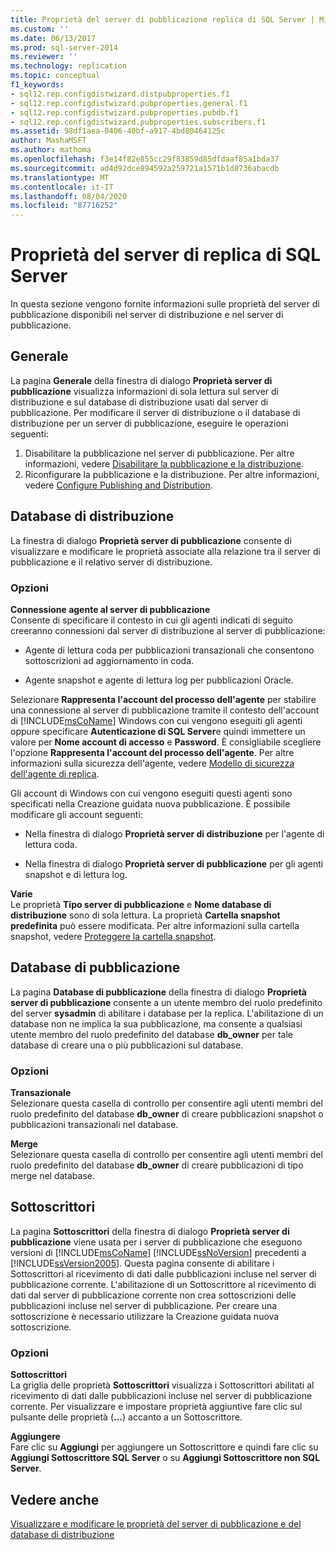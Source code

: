 ```yaml
---
title: Proprietà del server di pubblicazione replica di SQL Server | Microsoft Docs
ms.custom: ''
ms.date: 06/13/2017
ms.prod: sql-server-2014
ms.reviewer: ''
ms.technology: replication
ms.topic: conceptual
f1_keywords:
- sql12.rep.configdistwizard.distpubproperties.f1
- sql12.rep.configdistwizard.pubproperties.general.f1
- sql12.rep.configdistwizard.pubproperties.pubdb.f1
- sql12.rep.configdistwizard.pubproperties.subscribers.f1
ms.assetid: 98df1aea-0406-40bf-a917-4bd80464125c
author: MashaMSFT
ms.author: mathoma
ms.openlocfilehash: f3e14f82e855cc29f83859d85dfdaaf85a1bda37
ms.sourcegitcommit: ad4d92dce894592a259721a1571b1d8736abacdb
ms.translationtype: MT
ms.contentlocale: it-IT
ms.lasthandoff: 08/04/2020
ms.locfileid: "87716252"
---
```

# <a name="sql-server-replication-publisher-properties"></a>Proprietà del server di replica di SQL Server
  In questa sezione vengono fornite informazioni sulle proprietà del server di pubblicazione disponibili nel server di distribuzione e nel server di pubblicazione. 

## <a name="general"></a>Generale  
   La pagina **Generale** della finestra di dialogo **Proprietà server di pubblicazione** visualizza informazioni di sola lettura sul server di distribuzione e sul database di distribuzione usati dal server di pubblicazione. Per modificare il server di distribuzione o il database di distribuzione per un server di pubblicazione, eseguire le operazioni seguenti:  
  
1.  Disabilitare la pubblicazione nel server di pubblicazione. Per altre informazioni, vedere [Disabilitare la pubblicazione e la distribuzione](disable-publishing-and-distribution.md).    
2.  Riconfigurare la pubblicazione e la distribuzione. Per altre informazioni, vedere [Configure Publishing and Distribution](configure-publishing-and-distribution.md).  

## <a name="distributor"></a>Database di distribuzione
   La finestra di dialogo **Proprietà server di pubblicazione** consente di visualizzare e modificare le proprietà associate alla relazione tra il server di pubblicazione e il relativo server di distribuzione.  
  
### <a name="options"></a>Opzioni  
 **Connessione agente al server di pubblicazione**  
 Consente di specificare il contesto in cui gli agenti indicati di seguito creeranno connessioni dal server di distribuzione al server di pubblicazione:  
  
-   Agente di lettura coda per pubblicazioni transazionali che consentono sottoscrizioni ad aggiornamento in coda.  
  
-   Agente snapshot e agente di lettura log per pubblicazioni Oracle.  
  
 Selezionare **Rappresenta l'account del processo dell'agente** per stabilire una connessione al server di pubblicazione tramite il contesto dell'account di [!INCLUDE[msCoName](../../includes/msconame-md.md)] Windows con cui vengono eseguiti gli agenti oppure specificare **Autenticazione di SQL Server**e quindi immettere un valore per **Nome account di accesso** e **Password**. È consigliabile scegliere l'opzione **Rappresenta l'account del processo dell'agente**. Per altre informazioni sulla sicurezza dell'agente, vedere [Modello di sicurezza dell'agente di replica](security/replication-agent-security-model.md).  
  
 Gli account di Windows con cui vengono eseguiti questi agenti sono specificati nella Creazione guidata nuova pubblicazione. È possibile modificare gli account seguenti:  
  
-   Nella finestra di dialogo **Proprietà server di distribuzione** per l'agente di lettura coda.  
  
-   Nella finestra di dialogo **Proprietà server di pubblicazione** per gli agenti snapshot e di lettura log.  
  
 **Varie**  
 Le proprietà **Tipo server di pubblicazione** e **Nome database di distribuzione** sono di sola lettura. La proprietà **Cartella snapshot predefinita** può essere modificata. Per altre informazioni sulla cartella snapshot, vedere [Proteggere la cartella snapshot](security/secure-the-snapshot-folder.md).  
  

## <a name="publication-databases"></a>Database di pubblicazione
  La pagina **Database di pubblicazione** della finestra di dialogo **Proprietà server di pubblicazione** consente a un utente membro del ruolo predefinito del server **sysadmin** di abilitare i database per la replica. L'abilitazione di un database non ne implica la sua pubblicazione, ma consente a qualsiasi utente membro del ruolo predefinito del database **db_owner** per tale database di creare una o più pubblicazioni sul database.  
  
### <a name="options"></a>Opzioni  
 **Transazionale**  
 Selezionare questa casella di controllo per consentire agli utenti membri del ruolo predefinito del database **db_owner** di creare pubblicazioni snapshot o pubblicazioni transazionali nel database. 
  
 **Merge**  
 Selezionare questa casella di controllo per consentire agli utenti membri del ruolo predefinito del database **db_owner** di creare pubblicazioni di tipo merge nel database.  

## <a name="subscribers"></a>Sottoscrittori

  La pagina **Sottoscrittori** della finestra di dialogo **Proprietà server di pubblicazione** viene usata per i server di pubblicazione che eseguono versioni di [!INCLUDE[msCoName](../../includes/msconame-md.md)] [!INCLUDE[ssNoVersion](../../includes/ssnoversion-md.md)] precedenti a [!INCLUDE[ssVersion2005](../../includes/ssversion2005-md.md)]. Questa pagina consente di abilitare i Sottoscrittori al ricevimento di dati dalle pubblicazioni incluse nel server di pubblicazione corrente. L'abilitazione di un Sottoscrittore al ricevimento di dati dal server di pubblicazione corrente non crea sottoscrizioni delle pubblicazioni incluse nel server di pubblicazione. Per creare una sottoscrizione è necessario utilizzare la Creazione guidata nuova sottoscrizione.  
  
### <a name="options"></a>Opzioni  
 **Sottoscrittori**  
 La griglia delle proprietà **Sottoscrittori** visualizza i Sottoscrittori abilitati al ricevimento di dati dalle pubblicazioni incluse nel server di pubblicazione corrente. Per visualizzare e impostare proprietà aggiuntive fare clic sul pulsante delle proprietà (**...**) accanto a un Sottoscrittore.  
  
 **Aggiungere**  
 Fare clic su **Aggiungi** per aggiungere un Sottoscrittore e quindi fare clic su **Aggiungi Sottoscrittore SQL Server** o su **Aggiungi Sottoscrittore non SQL Server**.  

## <a name="see-also"></a>Vedere anche  
 [Visualizzare e modificare le proprietà del server di pubblicazione e del database di distribuzione](view-and-modify-distributor-and-publisher-properties.md)   

  
  
